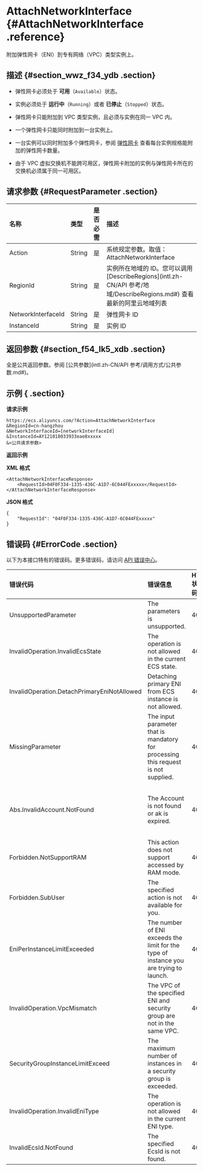 # AttachNetworkInterface {#AttachNetworkInterface .reference}

附加弹性网卡（ENI）到专有网络（VPC）类型实例上。

## 描述 {#section_wwz_f34_ydb .section}

-   弹性网卡必须处于 **可用**（`Available`）状态。

-   实例必须处于 **运行中**（`Running`）或者 **已停止**（`Stopped`）状态。

-   弹性网卡只能附加到 VPC 类型实例，且必须与实例在同一 VPC 内。

-   一个弹性网卡只能同时附加到一台实例上。

-   一台实例可以同时附加多个弹性网卡，参阅 [弹性网卡](../../../../intl.zh-CN/产品简介/网络和安全性/弹性网卡.md#) 查看每台实例规格能附加的弹性网卡数量。

-   由于 VPC 虚拟交换机不能跨可用区，弹性网卡附加的实例与弹性网卡所在的交换机必须属于同一可用区。


## 请求参数 {#RequestParameter .section}

|名称|类型|是否必需|描述|
|:-|:-|:---|:-|
|Action|String|是|系统规定参数。取值：AttachNetworkInterface|
|RegionId|String|是|实例所在地域的 ID。您可以调用 [DescribeRegions](intl.zh-CN/API 参考/地域/DescribeRegions.md#) 查看最新的阿里云地域列表|
|NetworkInterfaceId|String|是|弹性网卡 ID|
|InstanceId|String|是|实例 ID|

## 返回参数 {#section_f54_lk5_xdb .section}

全是公共返回参数。参阅 [公共参数](intl.zh-CN/API 参考/调用方式/公共参数.md#)。

## 示例 { .section}

**请求示例** 

```
https://ecs.aliyuncs.com/?Action=AttachNetworkInterface
&RegionId=cn-hangzhou
&NetworkInterfaceId=[networkInterfaceId]
&InstanceId=AY121018033933eae8xxxxx
&<公共请求参数>
```

**返回示例** 

**XML 格式**

```
<AttachNetworkInterfaceResponse>
    <RequestId>04F0F334-1335-436C-A1D7-6C044FExxxxx</RequestId>
</AttachNetworkInterfaceResponse>
```

 **JSON 格式** 

```
{
    "RequestId": "04F0F334-1335-436C-A1D7-6C044FExxxxx"
}
```

## 错误码 {#ErrorCode .section}

以下为本接口特有的错误码。更多错误码，请访问 [API 错误中心](https://error-center.alibabacloud.com/status/product/Ecs)。

|错误代码|错误信息|HTTP 状态码|说明|
|:---|:---|:-------|:-|
|UnsupportedParameter|The parameters is unsupported.|400|该参数不存在，或者不支持该参数|
|InvalidOperation.InvalidEcsState|The operation is not allowed in the current ECS state.|400|当前实例状态不支持该操作|
|InvalidOperation.DetachPrimaryEniNotAllowed|Detaching primary ENI from ECS instance is not allowed.|400|不允许从实例上解绑主网卡|
|MissingParameter|The input parameter that is mandatory for processing this request is not supplied.|400|缺少必需参数|
|Abs.InvalidAccount.NotFound|The Account is not found or ak is expired.|403|您的阿里云账号不存在，或者您的 AccessKey 已经过期|
|Forbidden.NotSupportRAM|This action does not support accessed by RAM mode.|403|不允许 RAM 用户执行该操作|
|Forbidden.SubUser|The specified action is not available for you.|403|不允许 RAM 用户执行该操作|
|EniPerInstanceLimitExceeded|The number of ENI exceeds the limit for the type of instance you are trying to launch.|403|弹性网卡的数量超过了指定实例类型允许的最大值|
|InvalidOperation.VpcMismatch|The VPC of the specified ENI and security group are not in the same VPC.|403|指定的弹性网卡和安全组 ID 不在同一个 VPC|
|SecurityGroupInstanceLimitExceed|The maximum number of instances in a security group is exceeded.|403|该安全组内已有的实例数量已超出最大限制|
|InvalidOperation.InvalidEniType|The operation is not allowed in the current ENI type.|403|当前弹性网卡类型不支持该操作|
|InvalidEcsId.NotFound|The specified EcsId is not found.|404|指定的实例 ID 不存在|

